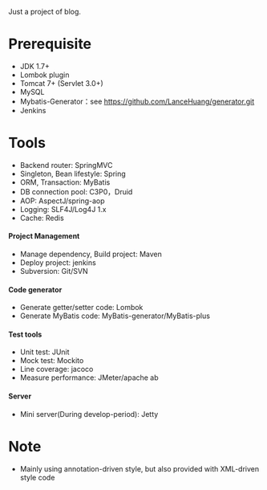 Just a project of blog.

# Prerequisite
* JDK 1.7+
* Lombok plugin
* Tomcat 7+ (Servlet 3.0+)
* MySQL
* Mybatis-Generator：see https://github.com/LanceHuang/generator.git
* Jenkins


# Tools
* Backend router: SpringMVC
* Singleton, Bean lifestyle: Spring
* ORM, Transaction: MyBatis
* DB connection pool: C3P0，Druid
* AOP: AspectJ/spring-aop
* Logging: SLF4J/Log4J 1.x
* Cache: Redis

#### Project Management
* Manage dependency, Build project: Maven
* Deploy project: jenkins
* Subversion: Git/SVN

#### Code generator
* Generate getter/setter code: Lombok
* Generate MyBatis code: MyBatis-generator/MyBatis-plus

#### Test tools
* Unit test: JUnit
* Mock test: Mockito
* Line coverage: jacoco
* Measure performance: JMeter/apache ab

#### Server
* Mini server(During develop-period): Jetty


# Note
* Mainly using annotation-driven style, but also provided with XML-driven style code

